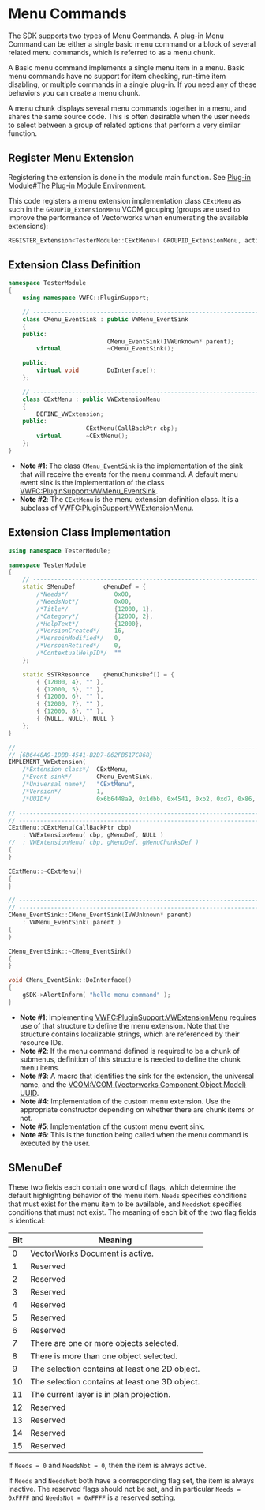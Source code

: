 # Menu Commands

The SDK supports two types of Menu Commands. A plug-in Menu Command can be either a single basic menu command or a block of several related menu commands, which is referred to as a menu chunk.

A Basic menu command implements a single menu item in a menu. Basic menu commands have no support for item checking, run-time item disabling, or multiple commands in a single plug-in. If you need any of these behaviors you can create a menu chunk.

A menu chunk displays several menu commands together in a menu, and shares the same source code. This is often desirable when the user needs to select between a group of related options that perform a very similar function.

## Register Menu Extension

Registering the extension is done in the module main function. See [Plug-in Module#The Plug-in Module Environment](Plug-in%20Module.md#The%20Plug-in%20Module%20Environment).

This code registers a menu extension implementation class `CExtMenu` as such in the `GROUPID_ExtensionMenu` VCOM grouping (groups are used to improve the performance of Vectorworks when enumerating the available extensions):

```cpp
REGISTER_Extension<TesterModule::CExtMenu>( GROUPID_ExtensionMenu, action, pInfo, ioData, cbp, reply );
```

## Extension Class Definition

```cpp
namespace TesterModule
{
    using namespace VWFC::PluginSupport;

    // ------------------------------------------------------------------------------------------------------
    class CMenu_EventSink : public VWMenu_EventSink
    {
    public:
                            CMenu_EventSink(IVWUnknown* parent);
        virtual             ~CMenu_EventSink();

    public:
        virtual void        DoInterface();
    };

    // ------------------------------------------------------------------------------------------------------
    class CExtMenu : public VWExtensionMenu
    {
        DEFINE_VWExtension;
    public:
                      CExtMenu(CallBackPtr cbp);
        virtual       ~CExtMenu();
    };
}
```

- **Note #1**: The class `CMenu_EventSink` is the implementation of the sink that will receive the events for the menu command. A default menu event sink is the implementation of the class [VWFC:PluginSupport:VWMenu_EventSink](VWFC:PluginSupport:VWMenu_EventSink).
- **Note #2**: The `CExtMenu` is the menu extension definition class. It is a subclass of [VWFC:PluginSupport:VWExtensionMenu](VWFC:PluginSupport:VWExtensionMenu).

## Extension Class Implementation

```cpp
using namespace TesterModule;

namespace TesterModule
{
    // --------------------------------------------------------------------------------------------------------
    static SMenuDef        gMenuDef = {
        /*Needs*/             0x00,
        /*NeedsNot*/          0x00,
        /*Title*/             {12000, 1},
        /*Category*/          {12000, 2},
        /*HelpText*/          {12000},
        /*VersionCreated*/    16,
        /*VersoinModified*/   0,
        /*VersoinRetired*/    0,
        /*ContextualHelpID*/  ""
    };

    static SSTRResource    gMenuChunksDef[] = {
        { {12000, 4}, "" },
        { {12000, 5}, "" },
        { {12000, 6}, "" },
        { {12000, 7}, "" },
        { {12000, 8}, "" },
        { {NULL, NULL}, NULL }
    };
}

// --------------------------------------------------------------------------------------------------------
// {6B6448A9-1DBB-4541-B2D7-862FB517C868}
IMPLEMENT_VWExtension(
    /*Extension class*/  CExtMenu,
    /*Event sink*/       CMenu_EventSink,
    /*Universal name*/   "CExtMenu",
    /*Version*/          1,
    /*UUID*/             0x6b6448a9, 0x1dbb, 0x4541, 0xb2, 0xd7, 0x86, 0x2f, 0xb5, 0x17, 0xc8, 0x68 );

// --------------------------------------------------------------------------------------------------------
// --------------------------------------------------------------------------------------------------------
CExtMenu::CExtMenu(CallBackPtr cbp)
    : VWExtensionMenu( cbp, gMenuDef, NULL )
//  : VWExtensionMenu( cbp, gMenuDef, gMenuChunksDef )
{
}

CExtMenu::~CExtMenu()
{
}

// --------------------------------------------------------------------------------------------------------
// --------------------------------------------------------------------------------------------------------
CMenu_EventSink::CMenu_EventSink(IVWUnknown* parent)
    : VWMenu_EventSink( parent )
{
}

CMenu_EventSink::~CMenu_EventSink()
{
}

void CMenu_EventSink::DoInterface()
{
    gSDK->AlertInform( "hello menu command" );
}
```

- **Note #1**: Implementing [VWFC:PluginSupport:VWExtensionMenu](VWFC:PluginSupport:VWExtensionMenu) requires use of that structure to define the menu extension. Note that the structure contains localizable strings, which are referenced by their resource IDs.
- **Note #2**: If the menu command defined is required to be a chunk of submenus, definition of this structure is needed to define the chunk menu items.
- **Note #3**: A macro that identifies the sink for the extension, the universal name, and the [VCOM:VCOM (Vectorworks Component Object Model)](VCOM:VCOM%20(Vectorworks%20Component%20Object%20Model)) [UUID](VCOM:VWIID).
- **Note #4**: Implementation of the custom menu extension. Use the appropriate constructor depending on whether there are chunk items or not.
- **Note #5**: Implementation of the custom menu event sink.
- **Note #6**: This is the function being called when the menu command is executed by the user.

## SMenuDef

These two fields each contain one word of flags, which determine the default highlighting behavior of the menu item. `Needs` specifies conditions that must exist for the menu item to be available, and `NeedsNot` specifies conditions that must not exist. The meaning of each bit of the two flag fields is identical:

| Bit | Meaning                                   |
|-----|-------------------------------------------|
| 0   | VectorWorks Document is active.           |
| 1   | Reserved                                  |
| 2   | Reserved                                  |
| 3   | Reserved                                  |
| 4   | Reserved                                  |
| 5   | Reserved                                  |
| 6   | Reserved                                  |
| 7   | There are one or more objects selected.   |
| 8   | There is more than one object selected.   |
| 9   | The selection contains at least one 2D object. |
| 10  | The selection contains at least one 3D object. |
| 11  | The current layer is in plan projection.  |
| 12  | Reserved                                  |
| 13  | Reserved                                  |
| 14  | Reserved                                  |
| 15  | Reserved                                  |

If `Needs = 0` and `NeedsNot = 0`, then the item is always active.

If `Needs` and `NeedsNot` both have a corresponding flag set, the item is always inactive. The reserved flags should not be set, and in particular `Needs = 0xFFFF` and `NeedsNot = 0xFFFF` is a reserved setting.
